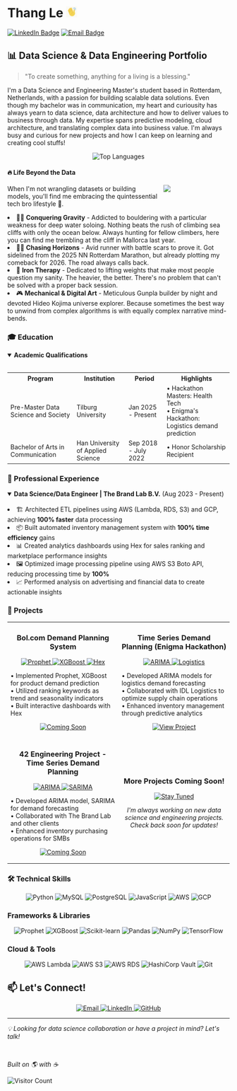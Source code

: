 <h1> Thang Le <img src="hand.gif" alt="Waving Hand" width="25" height="25" /></h1>

[![LinkedIn Badge](https://img.shields.io/badge/LinkedIn-0077B5?style=for-the-badge&logo=linkedin&logoColor=white)](https://www.linkedin.com/in/thang-le-cong/)
[![Email Badge](https://img.shields.io/badge/Email-D14836?style=for-the-badge&logo=gmail&logoColor=white)](mailto:lethang031200@gmail.com)

<h2> 📊 Data Science & Data Engineering Portfolio</h2>

> "To create something, anything for a living is a blessing."

<p>I'm a Data Science and Engineering Master's student based in Rotterdam, Netherlands, with a passion for building scalable data solutions. Even though my bachelor was in communication, my heart and curiousity has always yearn to data science, data architecture and how to deliver values to business through data. My expertise spans predictive modeling, cloud architecture, and translating complex data into business value. I'm always busy and curious for new projects and how I can keep on learning and creating cool stuffs!</p>

<p align="center">
  <img src="https://github-readme-stats.vercel.app/api/top-langs/?username=Thangwasd123&layout=compact&theme=radical" alt="Top Languages" />
</p>

<h4>🔥 Life Beyond the Data</h4>

<img src="Mallorca Gif.gif" width="150" height="auto" align="right" style="margin-left: 10px; margin-bottom: 10px;">

<p>When I'm not wrangling datasets or building models, you'll find me embracing the quintessential tech bro lifestyle 😤.</p>

<li>🧗‍♂️ <b>Conquering Gravity</b> - Addicted to bouldering with a particular weakness for deep water soloing. Nothing beats the rush of climbing sea cliffs with only the ocean below. Always hunting for fellow climbers, here you can find me trembling at the cliff in Mallorca last year.</li>
<li>🏃‍♂️ <b>Chasing Horizons</b> - Avid runner with battle scars to prove it. Got sidelined from the 2025 NN Rotterdam Marathon, but already plotting my comeback for 2026. The road always calls back.</li>
<li>💪 <b>Iron Therapy</b> - Dedicated to lifting weights that make most people question my sanity. The heavier, the better. There's no problem that can't be solved with a proper back session.</li>
<li>🎮 <b>Mechanical & Digital Art</b> - Meticulous Gunpla builder by night and devoted Hideo Kojima universe explorer. Because sometimes the best way to unwind from complex algorithms is with equally complex narrative mind-bends.</li>

<h3> 🎓 Education</h3>

<details open>
<summary><b>Academic Qualifications</b></summary>
<br>

<table>
  <tr>
    <th>Program</th>
    <th>Institution</th>
    <th>Period</th>
    <th>Highlights</th>
  </tr>
  <tr>
    <td>Pre-Master Data Science and Society</td>
    <td>Tilburg University</td>
    <td>Jan 2025 - Present</td>
    <td>• Hackathon Masters: Health Tech<br>• Enigma's Hackathon: Logistics demand prediction</td>
  </tr>
  <tr>
    <td>Bachelor of Arts in Communication</td>
    <td>Han University of Applied Science</td>
    <td>Sep 2018 - July 2022</td>
    <td>• Honor Scholarship Recipient</td>
  </tr>
</table>
</details>

<h3> 💼 Professional Experience</h3>

<details open>
<summary><b>Data Science/Data Engineer | The Brand Lab B.V.</b> (Aug 2023 - Present)</summary>
<br>

<li> 🏗️ Architected ETL pipelines using AWS (Lambda, RDS, S3) and GCP, achieving <b>100% faster</b> data processing</li>
<li>📦 Built automated inventory management system with <b>100% time efficiency</b> gains</li>
<li>📊 Created analytics dashboards using Hex for sales ranking and marketplace performance insights</li>
<li>🖼️ Optimized image processing pipeline using AWS S3 Boto API, reducing processing time by <b>100%</b></li>
<li>📈 Performed analysis on advertising and financial data to create actionable insights</li>

</details>

<h3>🚀 Projects </h3>

<div align="center">
<table>
  <tr>
    <td width="50%">
      <h3 align="center">Bol.com Demand Planning System</h3>
      <p align="center">
        <a href="#" target="_blank">
          <img src="https://img.shields.io/badge/Prophet-FF6F00?style=for-the-badge&logo=python&logoColor=white" alt="Prophet"/>
          <img src="https://img.shields.io/badge/XGBoost-76B900?style=for-the-badge&logo=python&logoColor=white" alt="XGBoost"/>
          <img src="https://img.shields.io/badge/Hex-764ABC?style=for-the-badge&logo=hex&logoColor=white" alt="Hex"/>
        </a>
      </p>
      <p>
        • Implemented Prophet, XGBoost for product demand prediction<br>
        • Utilized ranking keywords as trend and seasonality indicators<br>
        • Built interactive dashboards with Hex
      </p>
      <p align="center">
        <a href="#" target="_blank">
          <img src="https://img.shields.io/badge/Coming_Soon-808080?style=for-the-badge&logo=github&logoColor=white" alt="Coming Soon"/>
        </a>
      </p>
    </td>
    <td width="50%">
      <h3 align="center">Time Series Demand Planning (Enigma Hackathon)</h3>
      <p align="center">
        <a href="#" target="_blank">
          <img src="https://img.shields.io/badge/ARIMA-3776AB?style=for-the-badge&logo=python&logoColor=white" alt="ARIMA"/>
          <img src="https://img.shields.io/badge/Logistics-FFA500?style=for-the-badge&logo=data&logoColor=white" alt="Logistics"/>
        </a>
      </p>
      <p>
        • Developed ARIMA models for logistics demand forecasting<br>
        • Collaborated with IDL Logistics to optimize supply chain operations<br>
        • Enhanced inventory management through predictive analytics
      </p>
      <p align="center">
        <a href="Enigma's%20Hackathon%20-%20IDL%20Logistics.md" target="_blank">
          <img src="https://img.shields.io/badge/View_Project-4285F4?style=for-the-badge&logo=googlechrome&logoColor=white" alt="View Project"/>
        </a>
      </p>
    </td>
  </tr>
  <tr>
    <td width="50%">
      <h3 align="center">42 Engineering Project - Time Series Demand Planning</h3>
      <p align="center">
        <a href="#" target="_blank">
          <img src="https://img.shields.io/badge/ARIMA-3776AB?style=for-the-badge&logo=python&logoColor=white" alt="ARIMA"/>
          <img src="https://img.shields.io/badge/SARIMA-004D40?style=for-the-badge&logo=python&logoColor=white" alt="SARIMA"/>
        </a>
      </p>
      <p>
        • Developed ARIMA model, SARIMA for demand forecasting<br>
        • Collaborated with The Brand Lab and other clients<br>
        • Enhanced inventory purchasing operations for SMBs
      </p>
      <p align="center">
        <a href="#" target="_blank">
          <img src="https://img.shields.io/badge/Coming_Soon-808080?style=for-the-badge&logo=github&logoColor=white" alt="Coming Soon"/>
        </a>
      </p>
    </td>
    <td width="50%">
      <h3 align="center">More Projects Coming Soon!</h3>
      <p align="center">
        <a href="#" target="_blank">
          <img src="https://img.shields.io/badge/Stay_Tuned-000000?style=for-the-badge&logo=github&logoColor=white" alt="Stay Tuned"/>
        </a>
      </p>
      <p align="center">
        <i>I'm always working on new data science and engineering projects. Check back soon for updates!</i>
      </p>
    </td>
  </tr>
</table>
</div>

<h3> 🛠️ Technical Skills</h3>

<p align="center">
  <img src="https://img.shields.io/badge/Python-3776AB?style=for-the-badge&logo=python&logoColor=white" alt="Python" />
  <img src="https://img.shields.io/badge/MySQL-4479A1?style=for-the-badge&logo=mysql&logoColor=white" alt="MySQL" />
  <img src="https://img.shields.io/badge/PostgreSQL-316192?style=for-the-badge&logo=postgresql&logoColor=white" alt="PostgreSQL" />
  <img src="https://img.shields.io/badge/JavaScript-F7DF1E?style=for-the-badge&logo=javascript&logoColor=black" alt="JavaScript" />
  <img src="https://img.shields.io/badge/AWS-232F3E?style=for-the-badge&logo=amazon-aws&logoColor=white" alt="AWS" />
  <img src="https://img.shields.io/badge/GCP-4285F4?style=for-the-badge&logo=google-cloud&logoColor=white" alt="GCP" />
</p>

<h3> Frameworks & Libraries</h3>
<p align="center">
  <img src="https://img.shields.io/badge/Prophet-00A6D6?style=for-the-badge&logo=meta&logoColor=white" alt="Prophet" />
  <img src="https://img.shields.io/badge/XGBoost-76B900?style=for-the-badge&logo=xgboost&logoColor=white" alt="XGBoost" />
  <img src="https://img.shields.io/badge/Scikit_Learn-F7931E?style=for-the-badge&logo=scikit-learn&logoColor=white" alt="Scikit-learn" />
  <img src="https://img.shields.io/badge/Pandas-150458?style=for-the-badge&logo=pandas&logoColor=white" alt="Pandas" />
  <img src="https://img.shields.io/badge/NumPy-013243?style=for-the-badge&logo=numpy&logoColor=white" alt="NumPy" />
  <img src="https://img.shields.io/badge/TensorFlow-FF6F00?style=for-the-badge&logo=tensorflow&logoColor=white" alt="TensorFlow" />
</p>

<h3> Cloud & Tools </h3>
<p align="center">
  <img src="https://img.shields.io/badge/AWS_Lambda-FF9900?style=for-the-badge&logo=amazonaws&logoColor=white" alt="AWS Lambda" />
  <img src="https://img.shields.io/badge/AWS_S3-569A31?style=for-the-badge&logo=amazons3&logoColor=white" alt="AWS S3" />
  <img src="https://img.shields.io/badge/AWS_RDS-527FFF?style=for-the-badge&logo=amazonrds&logoColor=white" alt="AWS RDS" />
  <img src="https://img.shields.io/badge/HashiCorp_Vault-000000?style=for-the-badge&logo=vault&logoColor=white" alt="HashiCorp Vault" />
  <img src="https://img.shields.io/badge/Git-F05032?style=for-the-badge&logo=git&logoColor=white" alt="Git" />
</p>

<h2> 📫 Let's Connect!</h2>

<p align="center">
  <a href="mailto:lethang031200@gmail.com">
    <img src="https://img.shields.io/badge/Email-D14836?style=for-the-badge&logo=gmail&logoColor=white" alt="Email"/>
  </a>
  <a href="https://www.linkedin.com/in/thang-le-cong/">
    <img src="https://img.shields.io/badge/LinkedIn-0077B5?style=for-the-badge&logo=linkedin&logoColor=white" alt="LinkedIn"/>
  </a>
  <a href="https://github.com/Thangwasd123">
    <img src="https://img.shields.io/badge/GitHub-100000?style=for-the-badge&logo=github&logoColor=white" alt="GitHub"/>
  </a>
</p>

---

<p align="center">
  <p><i>💡 Looking for data science collaboration or have a project in mind? Let's talk!</i></p>
  <br>
  <p><i>Built on 🌎 with ☕</i></p>
</p>

![Visitor Count](https://visitor-badge.laobi.icu/badge?page_id=Thangwasd123.Thangwasd123)

